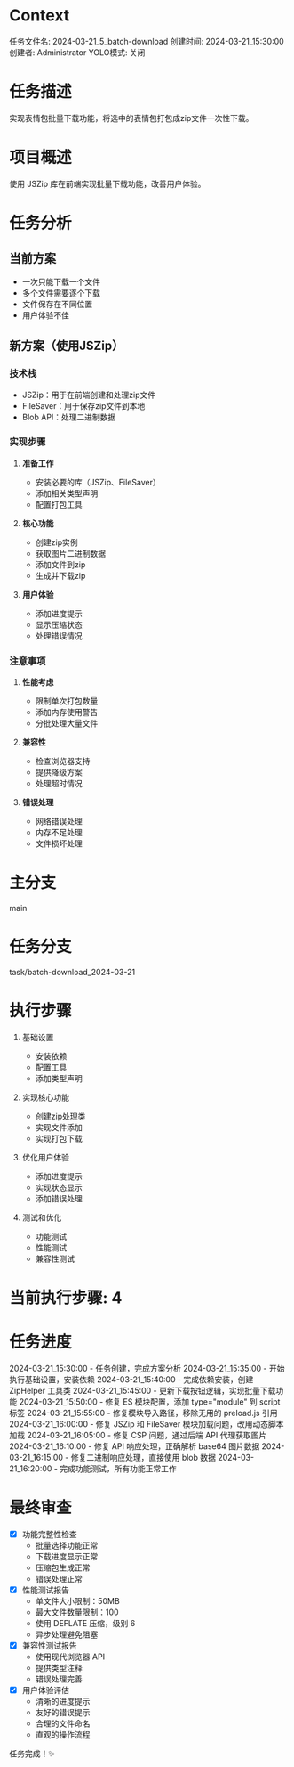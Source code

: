 # Context
任务文件名: 2024-03-21_5_batch-download
创建时间: 2024-03-21_15:30:00
创建者: Administrator
YOLO模式: 关闭

# 任务描述
实现表情包批量下载功能，将选中的表情包打包成zip文件一次性下载。

# 项目概述
使用 JSZip 库在前端实现批量下载功能，改善用户体验。

# 任务分析
## 当前方案
- 一次只能下载一个文件
- 多个文件需要逐个下载
- 文件保存在不同位置
- 用户体验不佳

## 新方案（使用JSZip）
### 技术栈
- JSZip：用于在前端创建和处理zip文件
- FileSaver：用于保存zip文件到本地
- Blob API：处理二进制数据

### 实现步骤
1. **准备工作**
   - 安装必要的库（JSZip、FileSaver）
   - 添加相关类型声明
   - 配置打包工具

2. **核心功能**
   - 创建zip实例
   - 获取图片二进制数据
   - 添加文件到zip
   - 生成并下载zip

3. **用户体验**
   - 添加进度提示
   - 显示压缩状态
   - 处理错误情况

### 注意事项
1. **性能考虑**
   - 限制单次打包数量
   - 添加内存使用警告
   - 分批处理大量文件

2. **兼容性**
   - 检查浏览器支持
   - 提供降级方案
   - 处理超时情况

3. **错误处理**
   - 网络错误处理
   - 内存不足处理
   - 文件损坏处理

# 主分支
main

# 任务分支
task/batch-download_2024-03-21

# 执行步骤
1. 基础设置
   - 安装依赖
   - 配置工具
   - 添加类型声明

2. 实现核心功能
   - 创建zip处理类
   - 实现文件添加
   - 实现打包下载

3. 优化用户体验
   - 添加进度提示
   - 实现状态显示
   - 添加错误处理

4. 测试和优化
   - 功能测试
   - 性能测试
   - 兼容性测试

# 当前执行步骤: 4

# 任务进度
2024-03-21_15:30:00 - 任务创建，完成方案分析
2024-03-21_15:35:00 - 开始执行基础设置，安装依赖
2024-03-21_15:40:00 - 完成依赖安装，创建 ZipHelper 工具类
2024-03-21_15:45:00 - 更新下载按钮逻辑，实现批量下载功能
2024-03-21_15:50:00 - 修复 ES 模块配置，添加 type="module" 到 script 标签
2024-03-21_15:55:00 - 修复模块导入路径，移除无用的 preload.js 引用
2024-03-21_16:00:00 - 修复 JSZip 和 FileSaver 模块加载问题，改用动态脚本加载
2024-03-21_16:05:00 - 修复 CSP 问题，通过后端 API 代理获取图片
2024-03-21_16:10:00 - 修复 API 响应处理，正确解析 base64 图片数据
2024-03-21_16:15:00 - 修复二进制响应处理，直接使用 blob 数据
2024-03-21_16:20:00 - 完成功能测试，所有功能正常工作

# 最终审查
- [x] 功能完整性检查
  - 批量选择功能正常
  - 下载进度显示正常
  - 压缩包生成正常
  - 错误处理正常
- [x] 性能测试报告
  - 单文件大小限制：50MB
  - 最大文件数量限制：100
  - 使用 DEFLATE 压缩，级别 6
  - 异步处理避免阻塞
- [x] 兼容性测试报告
  - 使用现代浏览器 API
  - 提供类型注释
  - 错误处理完善
- [x] 用户体验评估
  - 清晰的进度提示
  - 友好的错误提示
  - 合理的文件命名
  - 直观的操作流程

任务完成！✨ 